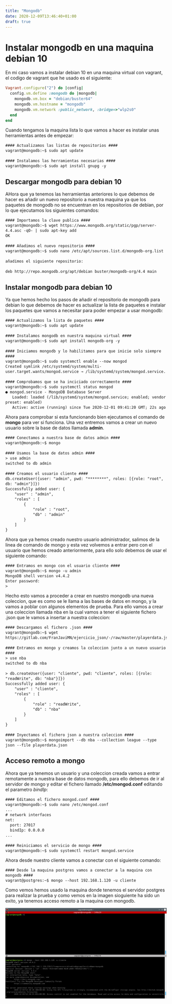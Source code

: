 ```yaml
---
title: "Mongodb"
date: 2020-12-09T13:46:40+01:00
draft: true
---
```


# Instalar mongodb en una maquina debian 10

En mi caso vamos a instalar debian 10 en una maquina virtual con vagrant, el codigo de vagrant que he usado es el siguiente:
```ruby
Vagrant.configure("2") do |config|
  config.vm.define :mongodb do |mongodb|
    mongodb.vm.box = "debian/buster64"
    mongodb.vm.hostname = "mongodb"
    mongodb.vm.network :public_network, :bridge=>"wlp2s0"
  end
end
```

Cuando tengamos la maquina lista lo que vamos a hacer es instalar unas herramientas antes de empezar:
```shell
#### Actualizamos las listas de repositorios ####
vagrant@mongodb:~$ sudo apt update

#### Instalamos las herramientas necesarias ####
vagrant@mongodb:~$ sudo apt install gnupg -y
```

## Descargar mongodb para debian 10

AHora que ya tenemos las herramientas anteriores lo que debemos de hacer es añadir un nuevo repositorio a nuestra maquina ya que los paquetes de mongodb no se encuentran en los repositorios de debian, por lo que ejecutamos los siguientes comandos:
```shell
#### Importamos la clave publica ####
vagrant@mongodb:~$ wget https://www.mongodb.org/static/pgp/server-4.4.asc -qO- | sudo apt-key add
OK

#### Añadimos el nuevo repositorio ####
vagrant@mongodb:~$ sudo nano /etc/apt/sources.list.d/mongodb-org.list

añadimos el siguiente repositorio:

deb http://repo.mongodb.org/apt/debian buster/mongodb-org/4.4 main
```

## Instalar mongodb para debian 10

Ya que hemos hecho los pasos de añadir el repositorio de mongodb para debian lo que debemos de hacer es actualizar la lista de paquetes e instalar los paquetes que vamos a necesitar para poder empezar a usar mongodb:
```shell
#### Actualizamos la lista de paquetes ####
vagrant@mongodb:~$ sudo apt update

#### Instalamos mongodb en nuestra maquina virtual ####
vagrant@mongodb:~$ sudo apt install mongodb-org -y

#### Iniciamos mongodb y lo habilitamos para que inicie solo siempre ####
vagrant@mongodb:~$ sudo systemctl enable --now mongod
Created symlink /etc/systemd/system/multi-user.target.wants/mongod.service → /lib/systemd/system/mongod.service.

#### Comprobamos que se ha inciciado correctamente ####
vagrant@mongodb:~$ sudo systemctl status mongod
● mongod.service - MongoDB Database Server
   Loaded: loaded (/lib/systemd/system/mongod.service; enabled; vendor preset: enabled)
   Active: active (running) since Tue 2020-12-01 09:41:20 GMT; 22s ago
```

Ahora para comprobar si esta funcionando bien ejecutamos el comando de **mongo** para ver si funciona. Una vez entremos vamos a crear un nuevo usuario sobre la base de datos llamada **admin**.
```shell
#### Conectamos a nuestra base de datos admin ####
vagrant@mongodb:~$ mongo

#### Usamos la base de datos admin ####
> use admin
switched to db admin

#### Creamos el usuario cliente ####
db.createUser({user: "admin", pwd: "********", roles: [{role: "root", db: "admin"}]})
Successfully added user: {
	"user" : "admin",
	"roles" : [
		{
			"role" : "root",
			"db" : "admin"
		}
	]
}
```

Ahora que ya hemos creado nuestro usuario administrador, salimos de la linea de comando de mongo y esta vez volvemos a entrar pero con el usuario que hemos creado anteriormente, para ello solo debemos de usar el siguiente comando:
```shell
#### Entramos en mongo con el usuario cliente ####
vagrant@mongodb:~$ mongo -u admin
MongoDB shell version v4.4.2
Enter password: 
> 
```

Hecho esto vamos a proceder a crear en nuestro mongodb una nueva coleccion, que es como se le llama a las bases de datos en mongo, y la vamos a poblar con algunos elementos de prueba. Para ello vamos a crear una coleccion llamada nba en la cual vamos a tener el siguiente fichero .json que le vamos a insertar a nuestra coleccion:
```shell
#### Descargamos el fichero .json ####
vagrant@mongodb:~$ wget https://gitlab.com/FranJaviMN/ejercicio_json/-/raw/master/playerdata.json

#### Entramos en mongo y creamos la coleccion junto a un nuevo usuario ####
> use nba
switched to db nba

> db.createUser({user: "cliente", pwd: "cliente", roles: [{role: "readWrite", db: "nba"}]})
Successfully added user: {
	"user" : "cliente",
	"roles" : [
		{
			"role" : "readWrite",
			"db" : "nba"
		}
	]
}

#### Inyectamos el fichero json a nuestra coleccion ####
vagrant@mongodb:~$ mongoimport --db nba --collection league --type json --file playerdata.json
```

## Acceso remoto a mongo

Ahora que ya tenemos un usuario y una coleccion creada vamos a entrar remotamente a nuestra base de datos mongodb, para ello debemos de ir al servidor de mongo y editar el fichero llamado **/etc/mongod.conf** editando el parametro *bindIp*:
```shell
#### Editamos el fichero mongod.conf ####
vagrant@mongodb:~$ sudo nano /etc/mongod.conf
...
# network interfaces
net:
  port: 27017
  bindIp: 0.0.0.0
...

#### Reiniciamos el servicio de mongo ####
vagrant@mongodb:~$ sudo systemctl restart mongod.service
```

Ahora desde nuestro cliente vamos a conectar con el siguiente comando:
```shell
#### Desde la maquina postgres vamos a conectar a la maquina con mongodb ####
vagrant@postgres:~$ mongo --host 192.168.1.120 -u cliente
```

Como vemos hemos usado la maquina donde tenemos el servidor postgres para realizar la prueba y como vemos en la imagen sioguiente ha sido un exito, ya tenemos acceso remoto a la maquina con mongodb.

![cliente en mongodb](https://raw.githubusercontent.com/FranJaviMN/elementos-grado/main/base%20de%20datos/mongo/cliente-mong.png)




